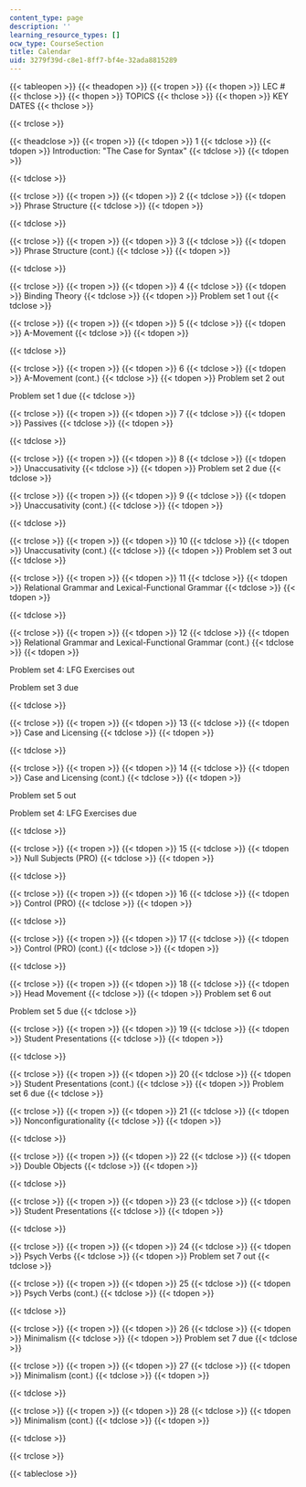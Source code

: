```yaml
---
content_type: page
description: ''
learning_resource_types: []
ocw_type: CourseSection
title: Calendar
uid: 3279f39d-c8e1-8ff7-bf4e-32ada8815289
---
```


{{< tableopen >}}
{{< theadopen >}}
{{< tropen >}}
{{< thopen >}}
LEC #
{{< thclose >}}
{{< thopen >}}
TOPICS
{{< thclose >}}
{{< thopen >}}
KEY DATES
{{< thclose >}}

{{< trclose >}}

{{< theadclose >}}
{{< tropen >}}
{{< tdopen >}}
1
{{< tdclose >}}
{{< tdopen >}}
Introduction: "The Case for Syntax"
{{< tdclose >}}
{{< tdopen >}}

{{< tdclose >}}

{{< trclose >}}
{{< tropen >}}
{{< tdopen >}}
2
{{< tdclose >}}
{{< tdopen >}}
Phrase Structure
{{< tdclose >}}
{{< tdopen >}}

{{< tdclose >}}

{{< trclose >}}
{{< tropen >}}
{{< tdopen >}}
3
{{< tdclose >}}
{{< tdopen >}}
Phrase Structure (cont.)
{{< tdclose >}}
{{< tdopen >}}

{{< tdclose >}}

{{< trclose >}}
{{< tropen >}}
{{< tdopen >}}
4
{{< tdclose >}}
{{< tdopen >}}
Binding Theory
{{< tdclose >}}
{{< tdopen >}}
Problem set 1 out
{{< tdclose >}}

{{< trclose >}}
{{< tropen >}}
{{< tdopen >}}
5
{{< tdclose >}}
{{< tdopen >}}
A-Movement
{{< tdclose >}}
{{< tdopen >}}

{{< tdclose >}}

{{< trclose >}}
{{< tropen >}}
{{< tdopen >}}
6
{{< tdclose >}}
{{< tdopen >}}
A-Movement (cont.)
{{< tdclose >}}
{{< tdopen >}}
Problem set 2 out  
  
Problem set 1 due
{{< tdclose >}}

{{< trclose >}}
{{< tropen >}}
{{< tdopen >}}
7
{{< tdclose >}}
{{< tdopen >}}
Passives
{{< tdclose >}}
{{< tdopen >}}

{{< tdclose >}}

{{< trclose >}}
{{< tropen >}}
{{< tdopen >}}
8
{{< tdclose >}}
{{< tdopen >}}
Unaccusativity
{{< tdclose >}}
{{< tdopen >}}
Problem set 2 due
{{< tdclose >}}

{{< trclose >}}
{{< tropen >}}
{{< tdopen >}}
9
{{< tdclose >}}
{{< tdopen >}}
Unaccusativity (cont.)
{{< tdclose >}}
{{< tdopen >}}

{{< tdclose >}}

{{< trclose >}}
{{< tropen >}}
{{< tdopen >}}
10
{{< tdclose >}}
{{< tdopen >}}
Unaccusativity (cont.)
{{< tdclose >}}
{{< tdopen >}}
Problem set 3 out
{{< tdclose >}}

{{< trclose >}}
{{< tropen >}}
{{< tdopen >}}
11
{{< tdclose >}}
{{< tdopen >}}
Relational Grammar and Lexical-Functional Grammar
{{< tdclose >}}
{{< tdopen >}}

{{< tdclose >}}

{{< trclose >}}
{{< tropen >}}
{{< tdopen >}}
12
{{< tdclose >}}
{{< tdopen >}}
Relational Grammar and Lexical-Functional Grammar (cont.)
{{< tdclose >}}
{{< tdopen >}}


Problem set 4: LFG Exercises out

Problem set 3 due


{{< tdclose >}}

{{< trclose >}}
{{< tropen >}}
{{< tdopen >}}
13
{{< tdclose >}}
{{< tdopen >}}
Case and Licensing
{{< tdclose >}}
{{< tdopen >}}

{{< tdclose >}}

{{< trclose >}}
{{< tropen >}}
{{< tdopen >}}
14
{{< tdclose >}}
{{< tdopen >}}
Case and Licensing (cont.)
{{< tdclose >}}
{{< tdopen >}}


Problem set 5 out

Problem set 4: LFG Exercises due


{{< tdclose >}}

{{< trclose >}}
{{< tropen >}}
{{< tdopen >}}
15
{{< tdclose >}}
{{< tdopen >}}
Null Subjects (PRO)
{{< tdclose >}}
{{< tdopen >}}

{{< tdclose >}}

{{< trclose >}}
{{< tropen >}}
{{< tdopen >}}
16
{{< tdclose >}}
{{< tdopen >}}
Control (PRO)
{{< tdclose >}}
{{< tdopen >}}

{{< tdclose >}}

{{< trclose >}}
{{< tropen >}}
{{< tdopen >}}
17
{{< tdclose >}}
{{< tdopen >}}
Control (PRO) (cont.)
{{< tdclose >}}
{{< tdopen >}}

{{< tdclose >}}

{{< trclose >}}
{{< tropen >}}
{{< tdopen >}}
18
{{< tdclose >}}
{{< tdopen >}}
Head Movement
{{< tdclose >}}
{{< tdopen >}}
Problem set 6 out  
  
Problem set 5 due
{{< tdclose >}}

{{< trclose >}}
{{< tropen >}}
{{< tdopen >}}
19
{{< tdclose >}}
{{< tdopen >}}
Student Presentations
{{< tdclose >}}
{{< tdopen >}}

{{< tdclose >}}

{{< trclose >}}
{{< tropen >}}
{{< tdopen >}}
20
{{< tdclose >}}
{{< tdopen >}}
Student Presentations (cont.)
{{< tdclose >}}
{{< tdopen >}}
Problem set 6 due
{{< tdclose >}}

{{< trclose >}}
{{< tropen >}}
{{< tdopen >}}
21
{{< tdclose >}}
{{< tdopen >}}
Nonconfigurationality
{{< tdclose >}}
{{< tdopen >}}

{{< tdclose >}}

{{< trclose >}}
{{< tropen >}}
{{< tdopen >}}
22
{{< tdclose >}}
{{< tdopen >}}
Double Objects
{{< tdclose >}}
{{< tdopen >}}

{{< tdclose >}}

{{< trclose >}}
{{< tropen >}}
{{< tdopen >}}
23
{{< tdclose >}}
{{< tdopen >}}
Student Presentations
{{< tdclose >}}
{{< tdopen >}}

{{< tdclose >}}

{{< trclose >}}
{{< tropen >}}
{{< tdopen >}}
24
{{< tdclose >}}
{{< tdopen >}}
Psych Verbs
{{< tdclose >}}
{{< tdopen >}}
Problem set 7 out
{{< tdclose >}}

{{< trclose >}}
{{< tropen >}}
{{< tdopen >}}
25
{{< tdclose >}}
{{< tdopen >}}
Psych Verbs (cont.)
{{< tdclose >}}
{{< tdopen >}}

{{< tdclose >}}

{{< trclose >}}
{{< tropen >}}
{{< tdopen >}}
26
{{< tdclose >}}
{{< tdopen >}}
Minimalism
{{< tdclose >}}
{{< tdopen >}}
Problem set 7 due
{{< tdclose >}}

{{< trclose >}}
{{< tropen >}}
{{< tdopen >}}
27
{{< tdclose >}}
{{< tdopen >}}
Minimalism (cont.)
{{< tdclose >}}
{{< tdopen >}}

{{< tdclose >}}

{{< trclose >}}
{{< tropen >}}
{{< tdopen >}}
28
{{< tdclose >}}
{{< tdopen >}}
Minimalism (cont.)
{{< tdclose >}}
{{< tdopen >}}

{{< tdclose >}}

{{< trclose >}}

{{< tableclose >}}
